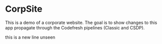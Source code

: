 # CorpSite

This is a demo of a corporate website. The goal is to show changes to this app propagate through the Codefresh pipelines (Classic and CSDP).

this is a new line unseen
